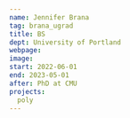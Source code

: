 ```yaml
---
name: Jennifer Brana
tag: brana_ugrad
title: BS
dept: University of Portland
webpage: 
image: 
start: 2022-06-01
end: 2023-05-01
after: PhD at CMU
projects:
  poly
---
```

